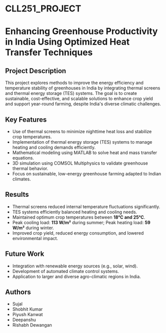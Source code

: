 # CLL251_PROJECT
# Enhancing Greenhouse Productivity in India Using Optimized Heat Transfer Techniques

## Project Description
This project explores methods to improve the energy efficiency and temperature stability of greenhouses in India by integrating thermal screens and thermal energy storage (TES) systems. The goal is to create sustainable, cost-effective, and scalable solutions to enhance crop yield and support year-round farming, despite India's diverse climatic challenges.

## Key Features
- Use of thermal screens to minimize nighttime heat loss and stabilize crop temperatures.
- Implementation of thermal energy storage (TES) systems to manage heating and cooling demands efficiently.
- Mathematical modeling using MATLAB to solve heat and mass transfer equations.
- 3D simulation using COMSOL Multiphysics to validate greenhouse thermal behavior.
- Focus on sustainable, low-energy greenhouse farming adapted to Indian climates.

## Results
- Thermal screens reduced internal temperature fluctuations significantly.
- TES systems efficiently balanced heating and cooling needs.
- Maintained optimum crop temperatures between **18°C and 25°C**.
- Peak cooling load: **113 W/m²** during summer; Peak heating load: **59 W/m²** during winter.
- Improved crop yield, reduced energy consumption, and lowered environmental impact.

## Future Work
- Integration with renewable energy sources (e.g., solar, wind).
- Development of automated climate control systems.
- Application to larger and diverse agro-climatic regions in India.

## Authors
- Sujal
- Shobhit Kumar
- Piyush Kanwat
- Deepanshu
- Rishabh Dewangan
